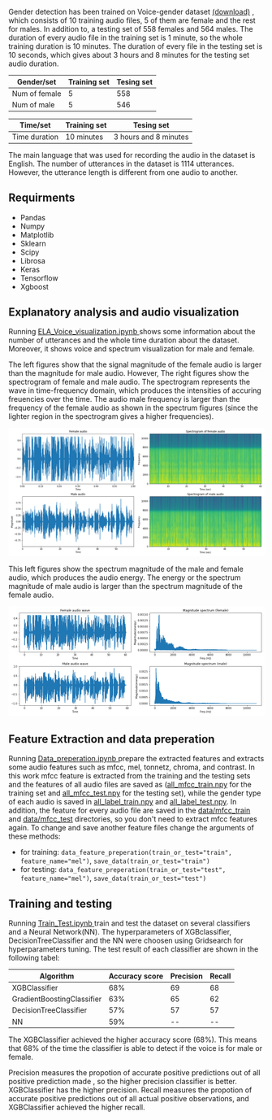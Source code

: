 
Gender detection has been trained on Voice-gender dataset [(download)](https://www.kaggle.com/liftofff9/voice-gender "download") , which consists of 10 training audio files, 5 of them are female and the rest for males. In addition to, a testing set of 558 females and 564 males. The duration of every audio file in the training set is 1 minute, so the whole training duration is 10 minutes. The duration of every file in the testing set is 10 seconds, which gives about 3 hours and 8 minutes for the testing set audio duration. 

Gender/set    | Training set  | Tesing set
------------- | ------------- | -------------
Num of female |       5       |     558
Num of male   |       5       |     546

Time/set      | Training set  | Tesing set
------------- | ------------- | ---------------------
Time duration |   10 minutes  | 3 hours and 8 minutes

The main language that was used for recording the audio in the dataset is English. The number of utterances in the dataset is 1114 utterances. However, the utterance length is different from one audio to another.

## Requirments
* Pandas
* Numpy
* Matplotlib
* Sklearn
* Scipy
* Librosa
* Keras
* Tensorflow
* Xgboost

## Explanatory analysis and audio visualization
Running [ELA_Voice_visualization.ipynb ](https://colab.research.google.com/github/sanaalshboul/Gender-Voice-Detection/blob/master/ELA_Voice_visualization.ipynb "download") shows some information about the number of utterances and the whole time duration about the dataset. Moreover, it shows voice and spectrum visualization for male and female. 

The left figures show that the signal magnitude of the female audio is larger than the magnitude for male audio. However, The right figures show the spectrogram of female and male audio. The spectrogram represents the wave in time-frequency domain, which produces the intensities of accuring freuencies over the time. The audio male frequency is larger than the frequency of the female audio as shown in the spectrum figures (since the lighter region in the spectrogram gives a higher frequencies).

![picture alt](https://github.com/sanaalshboul/Gender-Voice-Detection/blob/master/images/spectrum.png "Title is optional")

This left figures show the spectrum magnitude of the male and female audio, which produces the audio energy. The energy or the spectrum magnitude of male audio is larger than the spectrum magnitude of the female audio.

![picture alt](https://github.com/sanaalshboul/Gender-Voice-Detection/blob/master/images/magnitude_spec.png "Title is optional")

## Feature Extraction and data preperation
Running [Data_preperation.ipynb ](https://colab.research.google.com/github/sanaalshboul/Gender-Voice-Detection/blob/master/Data_preperation.ipynb "download") prepare the extracted features and extracts some audio features such as mfcc, mel, tonnetz, chroma, and contrast. In this work mfcc feature is extracted from the training and the testing sets and the features of all audio files are saved as ([all_mfcc_train.npy](https://github.com/sanaalshboul/Gender-Voice-Detection/blob/master/data/all_mfcc_train.npy "download") for the training set and [all_mfcc_test.npy](https://github.com/sanaalshboul/Gender-Voice-Detection/blob/master/data/all_mfcc_test.npy "download") for the testing set), while the gender type of each audio is saved in [all_label_train.npy](https://github.com/sanaalshboul/Gender-Voice-Detection/blob/master/data/all_label_train.npy "download") and [all_label_test.npy](https://github.com/sanaalshboul/Gender-Voice-Detection/blob/master/data/all_label_test.npy "download"). In addition, the feature for every audio file are saved in the [data/mfcc_train](https://github.com/sanaalshboul/Gender-Voice-Detection/tree/master/data/mfcc_train "download") and [data/mfcc_test](https://github.com/sanaalshboul/Gender-Voice-Detection/tree/master/data/mfcc_test "download") directories, so you don't need to extract mfcc features again. To change and save another feature files change the arguments of these methods:

* for training:
`data_feature_preperation(train_or_test="train", feature_name="mel")`,   `save_data(train_or_test="train")`
* for testing:
`data_feature_preperation(train_or_test="test", feature_name="mel")`,   `save_data(train_or_test="test")`

## Training and testing
Running [Train_Test.ipynb ](https://colab.research.google.com/github/sanaalshboul/Gender-Voice-Detection/blob/master/Train_Test.ipynb "download") train and test the dataset on several classifiers and a Neural Network(NN). The hyperparameters of XGBclassifier, DecisionTreeClassifier and the NN were choosen using Gridsearch for hyperparameters tuning. The test result of each classifier are shown in the following tabel: 

Algorithm                    | Accuracy score  |  Precision  | Recall  |
---------------------------  | --------------- | ----------- | ------- |
XGBClassifier                |       68%       |     69      |   68    |
GradientBoostingClassifier   |       63%       |     65      |   62    |
DecisionTreeClassifier       |       57%       |     57      |   57    |
NN                           |       59%       |     --      |   --    |

The XGBClassifier achieved the higher accuracy score (68%). This means that 68% of the time the classifier is able to detect if the voice is for male or female.

Precision measures the propotion of accurate positive predictions out of all positive prediction made , so the higher precision classifier is better. XGBClassifier has the higher precision. Recall measures the propotion of accurate positive predictions out of all actual positive observations, and XGBClassifier achieved the higher recall.

